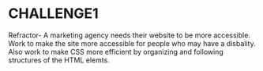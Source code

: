 # CHALLENGE1
Refractor- A marketing agency needs their website to be more accessible. Work to make the site more accessible for people who may have a disbality. Also work to make CSS more efficient by organizing and following structures of the HTML elemts. 